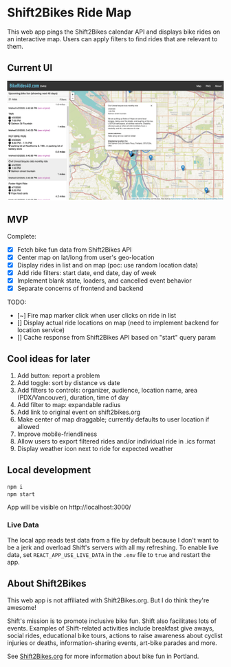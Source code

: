 # Shift2Bikes Ride Map

This web app pings the Shift2Bikes calendar API and displays bike rides on an interactive map. Users can apply filters to find rides that are relevant to them.

## Current UI

![screen capture of app](/screencap.png)

## MVP

Complete:

- [x] Fetch bike fun data from Shift2Bikes API
- [x] Center map on lat/long from user's geo-location
- [x] Display rides in list and on map (poc: use random location data)
- [x] Add ride filters: start date, end date, day of week
- [x] Implement blank state, loaders, and cancelled event behavior
- [x] Separate concerns of frontend and backend

TODO:

- [~] Fire map marker click when user clicks on ride in list
- [] Display actual ride locations on map (need to implement backend for location service)
- [] Cache response from Shift2Bikes API based on "start" query param

## Cool ideas for later

1. Add button: report a problem
1. Add toggle: sort by distance vs date
1. Add filters to controls: organizer, audience, location name, area (PDX/Vancouver), duration, time of day
1. Add filter to map: expandable radius
1. Add link to original event on shift2bikes.org
1. Make center of map draggable; currently defaults to user location if allowed
1. Improve mobile-friendliness
1. Allow users to export filtered rides and/or individual ride in .ics format
1. Display weather icon next to ride for expected weather

## Local development

```bash
npm i
npm start
```

App will be visible on http://localhost:3000/

### Live Data

The local app reads test data from a file by default because I don't want to be a jerk and overload Shift's servers with all my refreshing. To enable live data, set `REACT_APP_USE_LIVE_DATA` in the `.env` file to `true` and restart the app.

## About Shift2Bikes

This web app is not affiliated with Shift2Bikes.org. But I do think they're awesome!

Shift's mission is to promote inclusive bike fun. Shift also facilitates lots of events. Examples of Shift-related activities include breakfast give aways, social rides, educational bike tours, actions to raise awareness about cyclist injuries or deaths, information-sharing events, art-bike parades and more.

See [Shift2Bikes.org](https://www.shift2bikes.org/) for more information about bike fun in Portland.
